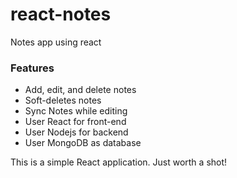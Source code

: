 # react-notes
Notes app using react

### Features
* Add, edit, and delete notes
* Soft-deletes notes
* Sync Notes while editing 
* User React for front-end
* User Nodejs for backend
* User MongoDB as database

This is a simple React application. Just worth a shot!

